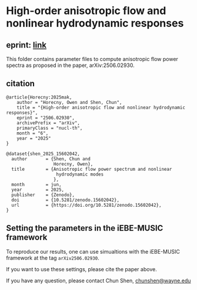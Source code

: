 # High-order anisotropic flow and nonlinear hydrodynamic responses

## eprint: [link](https://arxiv.org/abs/2506.02930)

This folder contains parameter files to compute anisotropic flow power spectra
as proposed in the paper, arXiv:2506.02930.

## citation

```
@article{Horecny:2025mak,
    author = "Horecny, Owen and Shen, Chun",
    title = "{High-order anisotropic flow and nonlinear hydrodynamic responses}",
    eprint = "2506.02930",
    archivePrefix = "arXiv",
    primaryClass = "nucl-th",
    month = "6",
    year = "2025"
}

@dataset{shen_2025_15602042,
  author       = {Shen, Chun and
                  Horecny, Owen},
  title        = {Anisotropic flow power spectrum and nonlinear
                   hydrodynamic modes
                  },
  month        = jun,
  year         = 2025,
  publisher    = {Zenodo},
  doi          = {10.5281/zenodo.15602042},
  url          = {https://doi.org/10.5281/zenodo.15602042},
}
```

## Setting the parameters in the iEBE-MUSIC framework

To reproduce our results, one can use simualtions with the iEBE-MUSIC
framework at the tag `arXiv2506.02930`.

If you want to use these settings, please cite the paper above.

If you have any question, please contact Chun Shen, chunshen@wayne.edu

